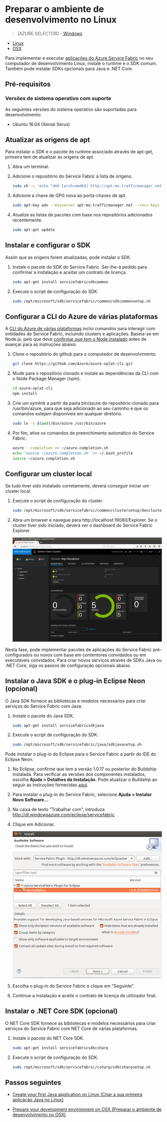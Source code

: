 <properties
   pageTitle="Configurar o ambiente de desenvolvimento no Linux | Microsoft Azure"
   description="Instale o runtime e o SDK e crie um cluster de desenvolvimento local no Linux. Depois de concluir esta configuração, estará pronto a criar aplicações."
   services="service-fabric"
   documentationCenter=".net"
   authors="seanmck"
   manager="timlt"
   editor=""/>

<tags
   ms.service="service-fabric"
   ms.devlang="dotNet"
   ms.topic="get-started-article"
   ms.tgt_pltfrm="NA"
   ms.workload="NA"
   ms.date="09/26/2016"
   ms.author="seanmck"/>


# Preparar o ambiente de desenvolvimento no Linux


> [AZURE.SELECTOR]
-[ Windows](service-fabric-get-started.md)
- [Linux](service-fabric-get-started-linux.md)
- [OSX](service-fabric-get-started-mac.md)

 Para implementar e executar [aplicações do Azure Service Fabric](service-fabric-application-model.md) no seu computador de desenvolvimento Linux, instale o runtime e o SDK comum. Também pode instalar SDKs opcionais para Java e .NET Core.

## Pré-requisitos
### Versões de sistema operativo com suporte
As seguintes versões do sistema operativo são suportadas para desenvolvimento:

- Ubuntu 16.04 (Xenial Xerus)

## Atualizar as origens de apt

Para instalar o SDK e o pacote de runtime associado através de apt-get, primeiro tem de atualizar as origens de apt.

1. Abra um terminal.
2. Adicione o repositório do Service Fabric à lista de origens.

    ```bash
    sudo sh -c 'echo "deb [arch=amd64] http://apt-mo.trafficmanager.net/repos/servicefabric/ trusty main" > /etc/apt/sources.list.d/servicefabric.list'
    ```

3. Adicione a chave de GPG nova ao porta-chaves de apt.

    ```bash
    sudo apt-key adv --keyserver apt-mo.trafficmanager.net --recv-keys 417A0893
    ```

4. Atualize as listas de pacotes com base nos repositórios adicionados recentemente.

    ```bash
    sudo apt-get update
    ```

## Instalar e configurar o SDK

Assim que as origens forem atualizadas, pode instalar o SDK.

1. Instale o pacote do SDK do Service Fabric. Ser-lhe-á pedido para confirmar a instalação e aceitar um contrato de licença.

    ```bash
    sudo apt-get install servicefabricsdkcommon
    ```

2. Execute o script de configuração do SDK.

    ```bash
    sudo /opt/microsoft/sdk/servicefabric/common/sdkcommonsetup.sh
    ```

## Configurar a CLI do Azure de várias plataformas

A [CLI do Azure de várias plataformas][azure-xplat-cli-github] inclui comandos para interagir com entidades do Service Fabric, incluindo clusters e aplicações. Baseia-se em Node.js, pelo que deve [confirmar que tem o Node instalado][install-node] antes de avançar para as instruções abaixo.

1. Clone o repositório do github para o computador de desenvolvimento.

    ```bash
    git clone https://github.com/Azure/azure-xplat-cli.git
    ```

2. Mude para o repositório clonado e instale as dependências da CLI com o Node Package Manager (npm).

    ```bash
    cd azure-xplat-cli
    npm install
    ```

3. Crie um symlink a partir da pasta bin/azure do repositório clonado para /usr/bin/azure, para que seja adicionado ao seu caminho e que os comandos estejam disponíveis em qualquer diretório.

    ```bash
    sudo ln -s $(pwd)/bin/azure /usr/bin/azure
    ```

4. Por fim, ative os comandos de preenchimento automático do Service Fabric.

    ```bash
    azure --completion >> ~/azure.completion.sh
    echo 'source ~/azure.completion.sh' >> ~/.bash_profile
    source ~/azure.completion.sh
    ```

## Configurar um cluster local

Se tudo tiver sido instalado corretamente, deverá conseguir iniciar um cluster local.

1. Execute o script de configuração do cluster.

    ```bash
    sudo /opt/microsoft/sdk/servicefabric/common/clustersetup/devclustersetup.sh
    ```

2. Abra um browser e navegue para http://localhost:19080/Explorer. Se o cluster tiver sido iniciado, deverá ver o dashboard do Service Fabric Explorer.

    ![Service Fabric Explorer no Linux][sfx-linux]

Nesta fase, pode implementar pacotes de aplicações do Service Fabric pré-configurados ou novos com base em contentores convidados ou em executáveis convidados. Para criar novos serviços através de SDKs Java ou .NET Core, siga os passos de configuração opcionais abaixo.

## Instalar o Java SDK e o plug-in Eclipse Neon (opcional)

O Java SDK fornece as bibliotecas e modelos necessários para criar serviços do Service Fabric com Java.

1. Instale o pacote do Java SDK.

    ```bash
    sudo apt-get install servicefabricsdkjava
    ```

2. Execute o script de configuração do SDK.

    ```bash
    sudo /opt/microsoft/sdk/servicefabric/java/sdkjavasetup.sh
    ```

Pode instalar o plug-in do Eclipse para o Service Fabric a partir do IDE do Eclipse Neon.

1. No Eclipse, confirme que tem a versão 1.0.17 ou posterior do Buildship instalada. Para verificar as versões dos componentes instalados, escolha **Ajuda > Detalhes da Instalação**. Pode atualizar o Buildship ao seguir as instruções fornecidas [aqui][buildship-update].

2. Para instalar o plug-in do Service Fabric, selecione **Ajuda > Instalar Novo Software...**

3. Na caixa de texto "Trabalhar com", introduza http://dl.windowsazure.com/eclipse/servicefabric

4. Clique em Adicionar.

    ![Plug-in do Eclipse][sf-eclipse-plugin]

5. Escolha o plug-in do Service Fabric e clique em “Seguinte”.

6. Continue a instalação e aceite o contrato de licença de utilizador final.

## Instalar o .NET Core SDK (opcional)

O NET Core SDK fornece as bibliotecas e modelos necessários para criar serviços do Service Fabric com NET Core de várias plataformas.

1. Instale o pacote do NET Core SDK.

    ```bash
    sudo apt-get install servicefabricsdkcsharp
    ```

2. Execute o script de configuração do SDK.

    ```bash
    sudo /opt/microsoft/sdk/servicefabric/csharp/sdkcsharpsetup.sh
    ```

## Passos seguintes

- [Create your first Java application on Linux (Criar a sua primeira aplicação Java no Linux)](service-fabric-create-your-first-linux-application-with-java.md)

- [Prepare your development environment on OSX (Preparar o ambiente de desenvolvimento no OSX)](service-fabric-get-started-mac.md)


<!-- Links -->

[azure-xplat-cli-github]: https://github.com/Azure/azure-xplat-cli
[install-node]: https://nodejs.org/en/download/package-manager/#installing-node-js-via-package-manager
[buildship-update]: https://projects.eclipse.org/projects/tools.buildship

<!--Images -->

[sf-eclipse-plugin]: ./media/service-fabric-get-started-linux/service-fabric-eclipse-plugin.png
[sfx-linux]: ./media/service-fabric-get-started-linux/sfx-linux.png



<!--HONumber=Sep16_HO4-->



